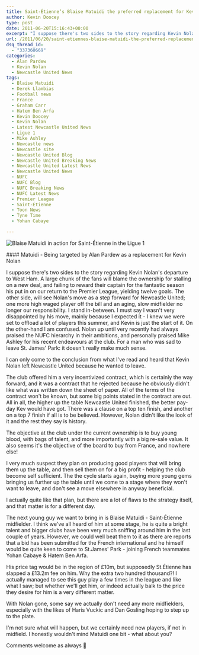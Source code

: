 ```yaml
---
title: Saint-Étienne’s Blaise Matuidi the preferred replacement for Kevin Nolan
author: Kevin Doocey
type: post
date: 2011-06-20T15:16:43+00:00
excerpt: "I suppose there's two sides to the story regarding Kevin Nolan's departure to West Ham. A large chunk of the fans will blame the.."
url: /2011/06/20/saint-etiennes-blaise-matuidi-the-preferred-replacement-for-kevin-nolan/
dsq_thread_id:
  - "337360669"
categories:
  - Alan Pardew
  - Kevin Nolan
  - Newcastle United News
tags:
  - Blaise Matuidi
  - Derek Llambias
  - Football news
  - France
  - Graham Carr
  - Hatem Ben Arfa
  - Kevin Doocey
  - Kevin Nolan
  - Latest Newcastle United News
  - Ligue 1
  - Mike Ashley
  - Newcastle news
  - Newcastle site
  - Newcastle United Blog
  - Newcastle United Breaking News
  - Newcastle United Latest News
  - Newcastle United News
  - NUFC
  - NUFC Blog
  - NUFC Breaking News
  - NUFC Latest News
  - Premier League
  - Saint-Étienne
  - Toon News
  - Tyne Time
  - Yohan Cabaye

---
```

![Blaise Matuidi in action for Saint-Étienne in the Ligue 1](https://www.tynetime.com/wp-content/uploads/2011/06/Blaise-Matuidi.jpg "Blaise-Matuidi")

#### Matuidi - Being targeted by Alan Pardew as a replacement for Kevin Nolan

I suppose there's two sides to the story regarding Kevin Nolan's departure to West Ham. A large chunk of the fans will blame the ownership for stalling on a new deal, and failing to reward their captain for the fantastic season his put in on our return to the Premier League, yielding twelve goals. The other side, will see Nolan's move as a step forward for Newcastle United; one more high waged player  off the bill and an aging, slow midfielder no longer our responsibility. I stand in-between. I must say I wasn't very disappointed by his move, mainly because I expected it - I knew we were set to offload a lot of players this summer, and Kevin is just the start of it. On the other-hand I am confused. Nolan up until very recently had always praised the NUFC hierarchy in their ambitions, and personally praised Mike Ashley for his recent endeavours at the club. For a man who was sad to leave St. James' Park: it doesn't really make much sense.

I can only come to the conclusion from what I've read and heard that Kevin Nolan left Newcastle United because he wanted to leave.

The club offered him a very incentivized contract, which is certainly the way forward, and it was a contract that he rejected because he obviously didn't like what was written down the sheet of paper. All of the terms of the contract won't be known, but some big points stated in the contract are out. All in all, the higher up the table Newcastle United finished, the better pay-day Kev would have got. There was a clause on a top ten finish, and another on a top 7 finish if all is to be believed. However, Nolan didn't like the look of it and the rest they say is history.

The objective at the club under the current ownership is to buy young blood, with bags of talent, and more importantly with a big re-sale value. It also seems it's the objective of the board to buy from France, and nowhere else!

I very much suspect they plan on producing good players that will bring them up the table, and then sell them on for a big profit - helping the club become self sufficient. The the cycle starts again, buying more young gems bringing us further up the table until we come to a stage where they won't want to leave, and don't see a move elsewhere in anyway beneficial.

I actually quite like that plan, but there are a lot of flaws to the strategy itself, and that matter is for a different day.

The next young guy we want to bring in is Blaise Matuidi - Saint-Étienne midfielder. I think we've all heard of him at some stage, he is quite a bright talent and bigger clubs have been very much sniffing around him in the last couple of years. However, we could well beat them to it as there are reports that a bid has been submitted for the French international and he himself would be quite keen to come to St.James' Park - joining French teammates Yohan Cabaye & Hatem Ben Arfa.

His price tag would be in the region of £10m, but supposedly St.Étienne has slapped a £13.2m fee on him. Why the extra two hundred thousand?! I actually managed to see this guy play a few times in the league and like what I saw; but whether we'll get him, or indeed actually balk to the price they desire for him is a very different matter.

With Nolan gone, some say we actually don't need any more midfielders, especially with the likes of Haris Vuckic and Dan Gosling hoping to step up to the plate.

I'm not sure what will happen, but we certainly need new players, if not in midfield. I honestly wouldn't mind Matuidi one bit - what about you?

Comments welcome as always 🙂
